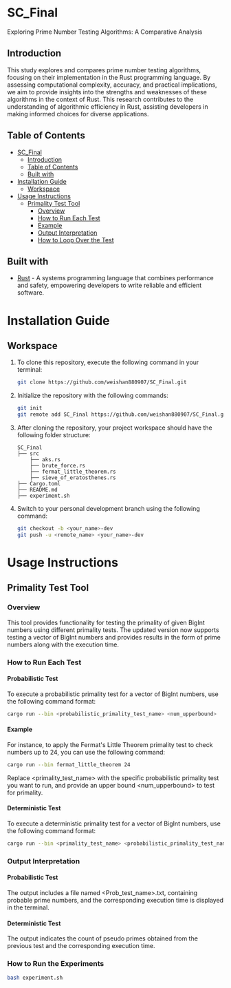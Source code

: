 # SC_Final
Exploring Prime Number Testing Algorithms: A Comparative Analysis

## Introduction

This study explores and compares prime number testing algorithms, focusing on their implementation in the Rust programming language. By assessing computational complexity, accuracy, and practical implications, we aim to provide insights into the strengths and weaknesses of these algorithms in the context of Rust. This research contributes to the understanding of algorithmic efficiency in Rust, assisting developers in making informed choices for diverse applications.

## Table of Contents

- [SC_Final](#SC_Final)
    - [Introduction](#introduction)
    - [Table of Contents](#table-of-contents)
    - [Built with](#built-with)
- [Installation Guide](#installation-guide)
    - [Workspace](#workspace)
- [Usage Instructions](#usage-instructions)
    - [Primality Test Tool](#primality-test-tool)
        - [Overview](#overview)
        - [How to Run Each Test](#how-to-run-each-test)
        - [Example](#example)
        - [Output Interpretation](#output-interpretation)
        - [How to Loop Over the Test](#how-to-loop-over-the-test)
  

## Built with
* [Rust](https://www.rust-lang.org) - A systems programming language that combines performance and safety, empowering developers to write reliable and efficient software.

# Installation Guide

## Workspace
1. To clone this repository, execute the following command in your terminal:
    ```sh
    git clone https://github.com/weishan880907/SC_Final.git
    ```

2. Initialize the repository with the following commands:
    ```sh
    git init
    git remote add SC_Final https://github.com/weishan880907/SC_Final.git
    ```

3. After cloning the repository, your project workspace should have the following folder structure:
    ```
    SC_Final 
    ├── src
        ├── aks.rs
        ├── brute_force.rs
        ├── fermat_little_theorem.rs
        ├── sieve_of_eratosthenes.rs
    ├── Cargo.toml
    ├── README.md
    ├── experiment.sh
    ```

4. Switch to your personal development branch using the following command:
    ```sh
    git checkout -b <your_name>-dev
    git push -u <remote_name> <your_name>-dev
    ```

# Usage Instructions

## Primality Test Tool

### Overview
This tool provides functionality for testing the primality of given BigInt numbers using different primality tests. The updated version now supports testing a vector of BigInt numbers and provides results in the form of prime numbers along with the execution time.

### How to Run Each Test
#### Probabilistic Test

To execute a probabilistic primality test for a vector of BigInt numbers, use the following command format:

```sh
cargo run --bin <probabilistic_primality_test_name> <num_upperbound>
```

#### Example
For instance, to apply the Fermat's Little Theorem primality test to check numbers up to 24, you can use the following command:
```sh
cargo run --bin fermat_little_theorem 24
```

Replace <primality_test_name> with the specific probabilistic primality test you want to run, and provide an upper bound <num_upperbound> to test for primality.

#### Deterministic Test

To execute a deterministic primality test for a vector of BigInt numbers, use the following command format:
```sh
cargo run --bin <primality_test_name> <probabilistic_primality_test_name>.txt

```

### Output Interpretation
#### Probabilistic Test
The output includes a file named <Prob_test_name>.txt, containing probable prime numbers, and the corresponding execution time is displayed in the terminal.

#### Deterministic Test

The output indicates the count of pseudo primes obtained from the previous test and the corresponding execution time.
### How to Run the Experiments
```sh
bash experiment.sh
```
